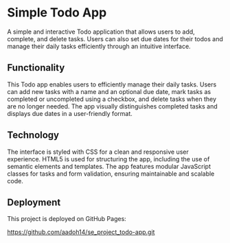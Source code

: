 # Simple Todo App

A simple and interactive Todo application that allows users to add, complete, and delete tasks. Users can also set due dates for their todos and manage their daily tasks efficiently through an intuitive interface.

## Functionality

This Todo app enables users to efficiently manage their daily tasks. Users can add new tasks with a name and an optional due date, mark tasks as completed or uncompleted using a checkbox, and delete tasks when they are no longer needed. The app visually distinguishes completed tasks and displays due dates in a user-friendly format.

## Technology

The interface is styled with CSS for a clean and responsive user experience. HTML5 is used for structuring the app, including the use of semantic elements and templates. The app features modular JavaScript classes for tasks and form validation, ensuring maintainable and scalable code. 


## Deployment

This project is deployed on GitHub Pages:

https://github.com/aadoh14/se_project_todo-app.git
